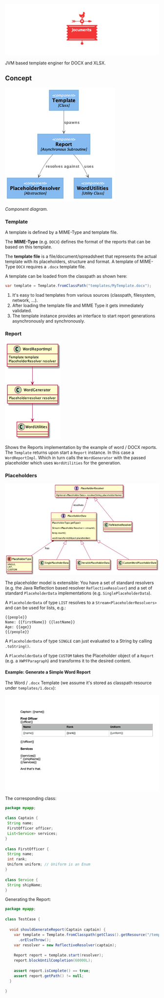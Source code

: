 ![jocuments logo](docs/logos/twitter_header_photo_2.png)

JVM based template enginer for DOCX and XLSX.

## Concept

![Component Diagram](out/docs/components/components.png)

*Component diagram.*

### Template

A template is defined by a MIME-Type and template file.

The **MIME-Type** (e.g. `DOCX`) defines the format of the reports that can be based on
this template.

The **template file** is a file/document/spreadsheet that represents the actual template
with its placeholders, structure and format. A template of MIME-Type `DOCX` requires a
`.docx` template file.

A template can be loaded from the classpath as shown here:

```java
var template = Template.fromClassPath("templates/MyTemplate.docx");
```

1. It's easy to load templates from various sources (classpath, filesystem, network, ...).
2. After loading the template file and MIME Type it gets immediately validated.
3. The template instance provides an interface to start report generations asynchronously
and synchronously.

### Report

![Word Report UML Diagram](out/docs/word-reports/word-reports.png)

Shows the Reports implementation by the example of word / DOCX reports. The `Template`
returns upon start a `Report` instance. In this case a `WordReportImpl`. Which in turn
calls the `WordGenerator` with the passed placeholder which uses `WordUtilities` for 
the generation.

### Placeholders

![Placeholder UML Diagram](out/docs/placeholders/placeholders.png)

The placeholder model is extensible: You have a set of standard resolvers (e.g. the
Java Reflection based resolver `ReflectiveResolver`) and a set of standard 
`PlaceholderData` implementations (e.g. `SinglePlaceholderData`).

A `PlaceholderData` of type `LIST` resolves to a `Stream<PlaceholderResolvers>` and can be
used for lists, e.g.:

```
{{people}}
Name: {{firstName}} {{lastName}}
Age: {{age}}
{{/people}}
```

 A `PlaceholderData` of type `SINGLE` can just evaluated to a String by calling `.toString()`.
 
 A `PlaceholderData` of type `CUSTOM` takes the Placeholder object of a `Report` (e.g. a
 `XWPFParagraph`) and transforms it to the desired content.
 
 #### Example: Generate a Simple Word Report
 
 The Word / `.docx` Template (we assume it's stored as classpath resource under `templates/1.docx`):
 
 ![Word Report Example](docs/WordReportExample.png)
 
 The corresponding class:
 
 ```java
package myapp;

class Captain {
  String name;
  FirstOfficer officer;
  List<Service> services;
}

class FirstOfficer {
  String name;
  int rank;
  Uniform uniform; // Uniform is an Enum
} 

class Service {
  String shipName;
}
```

Generating the Report:

```java
package myapp;

class TestCase {
  
  void shouldGenerateReport(Captain captain) {
    var template = Template.fromClasspath(getClass().getResource("/templates/1.doxc"))
      .orElseThrow();
    var resolver = new ReflectiveResolver(captain);
    
    Report report = template.start(resolver);
    report.blockUntilCompletion(60000L);

    assert report.isComplete() == true;
    assert report.getPath() != null;
  }

}
```

